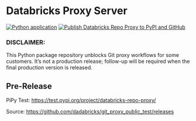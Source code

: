 # Databricks Proxy Server

[![Python application](https://github.com/dadabricks/git_proxy_public_test/actions/workflows/python-app.yml/badge.svg)](https://github.com/dadabricks/git_proxy_public_test/actions/workflows/python-app.yml)
[![Publish Databricks Repo Proxy to PyPI and GitHub](https://github.com/dadabricks/git_proxy_public_test/actions/workflows/release_to_pypi.yml/badge.svg?branch=main)](https://github.com/dadabricks/git_proxy_public_test/actions/workflows/release_to_pypi.yml)


### DISCLAIMER: 
This Python package repository unblocks Git proxy workflows for some customers. It’s not a production release; follow-up will be required when the final production version is released.

## Pre-Release
PiPy Test: https://test.pypi.org/project/databricks-repo-proxy/ 

Source: https://github.com/dadabricks/git_proxy_public_test/releases
